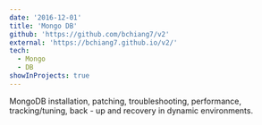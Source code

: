 ```yaml
---
date: '2016-12-01'
title: 'Mongo DB'
github: 'https://github.com/bchiang7/v2'
external: 'https://bchiang7.github.io/v2/'
tech:
  - Mongo
  - DB
showInProjects: true
---
```


MongoDB installation, patching, troubleshooting, performance, tracking/tuning, back - up and recovery in dynamic environments.
